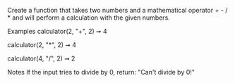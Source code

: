 Create a function that takes two numbers and a mathematical operator + - / * and will perform a calculation with the given numbers.

Examples
calculator(2, "+", 2) ➞ 4

calculator(2, "*", 2) ➞ 4

calculator(4, "/", 2) ➞ 2

Notes
If the input tries to divide by 0, return: "Can't divide by 0!"
